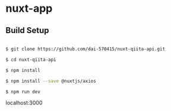 # nuxt-app

## Build Setup

``` bash

$ git clone https://github.com/dai-570415/nuxt-qiita-api.git

$ cd nuxt-qiita-api

$ npm install

$ npm install --save @nuxtjs/axios

$ npm run dev

```

localhost:3000